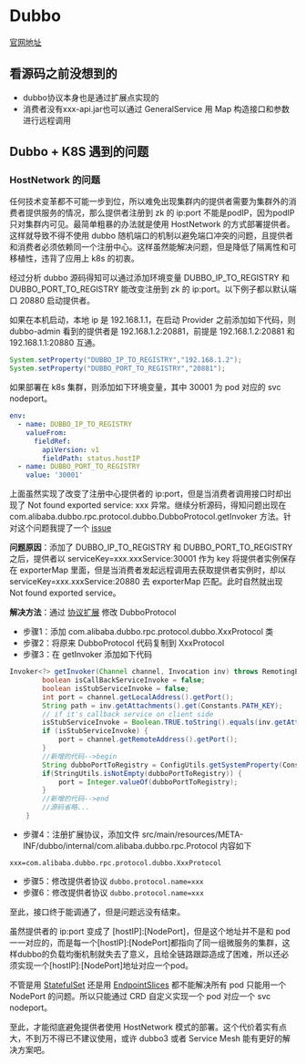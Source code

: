 # Dubbo
[官网地址](https://cn.dubbo.apache.org/zh-cn/)

## 看源码之前没想到的
- dubbo协议本身也是通过扩展点实现的
- 消费者没有xxx-api.jar也可以通过 GeneralService 用 Map 构造接口和参数进行远程调用

## Dubbo + K8S 遇到的问题

### HostNetwork 的问题

任何技术变革都不可能一步到位，所以难免出现集群内的提供者需要为集群外的消费者提供服务的情况，那么提供者注册到 zk 的 ip:port 不能是podIP，因为podIP只对集群内可见。最简单粗暴的办法就是使用 HostNetwork 的方式部署提供者。这样就导致不得不使用 dubbo 随机端口的机制以避免端口冲突的问题，且提供者和消费者必须依赖同一个注册中心。这样虽然能解决问题，但是降低了隔离性和可移植性，违背了应用上 k8s 的初衷。

经过分析 dubbo 源码得知可以通过添加环境变量 DUBBO_IP_TO_REGISTRY 和 DUBBO_PORT_TO_REGISTRY 能改变注册到 zk 的 ip:port。以下例子都以默认端口 20880 启动提供者。

如果在本机启动，本地 ip 是 192.168.1.1，在启动 Provider 之前添加如下代码，则 dubbo-admin 看到的提供者是 192.168.1.2:20881，前提是 192.168.1.2:20881 和 192.168.1.1:20880 互通。
```java
System.setProperty("DUBBO_IP_TO_REGISTRY","192.168.1.2");
System.setProperty("DUBBO_PORT_TO_REGISTRY","20881");
```
如果部署在 k8s 集群，则添加如下环境变量，其中 30001 为 pod 对应的 svc nodeport。
```yaml
env:
  - name: DUBBO_IP_TO_REGISTRY
    valueFrom:
      fieldRef:
        apiVersion: v1
        fieldPath: status.hostIP
  - name: DUBBO_PORT_TO_REGISTRY
    value: '30001'
```
上面虽然实现了改变了注册中心提供者的 ip:port，但是当消费者调用接口时却出现了 Not found exported service: xxx 异常。继续分析源码，得知问题出现在 com.alibaba.dubbo.rpc.protocol.dubbo.DubboProtocol.getInvoker 方法。针对这个问题我提了一个 [issue](https://github.com/apache/dubbo/issues/12798)

**问题原因**：添加了 DUBBO_IP_TO_REGISTRY 和 DUBBO_PORT_TO_REGISTRY 之后，提供者以 serviceKey=xxx.xxxService:30001 作为 key 将提供者实例保存在 exporterMap 里面，但是当消费者发起远程调用去获取提供者实例时，却以 serviceKey=xxx.xxxService:20880 去 exporterMap 匹配。此时自然就出现 Not found exported service。

**解决方法**：通过 [协议扩展](https://cn.dubbo.apache.org/zh-cn/docsv2.7/dev/impls/protocol/) 修改 DubboProtocol
- 步骤1：添加 com.alibaba.dubbo.rpc.protocol.dubbo.XxxProtocol 类
- 步骤2：将原来 DubboProtocol 代码复制到 XxxProtocol
- 步骤3：在 getInvoker 添加如下代码
```java
Invoker<?> getInvoker(Channel channel, Invocation inv) throws RemotingException {
        boolean isCallBackServiceInvoke = false;
        boolean isStubServiceInvoke = false;
        int port = channel.getLocalAddress().getPort();
        String path = inv.getAttachments().get(Constants.PATH_KEY);
        // if it's callback service on client side
        isStubServiceInvoke = Boolean.TRUE.toString().equals(inv.getAttachments().get(Constants.STUB_EVENT_KEY));
        if (isStubServiceInvoke) {
            port = channel.getRemoteAddress().getPort();
        }
        //新增的代码-->begin
        String dubboPortToRegistry = ConfigUtils.getSystemProperty(Constants.DUBBO_PORT_TO_REGISTRY);
        if(StringUtils.isNotEmpty(dubboPortToRegistry)) {
        	port = Integer.valueOf(dubboPortToRegistry);
        }
        //新增的代码-->end
        //源码省略...
    }
```
- 步骤4：注册扩展协议，添加文件 src/main/resources/META-INF/dubbo/internal/com.alibaba.dubbo.rpc.Protocol 内容如下
```
xxx=com.alibaba.dubbo.rpc.protocol.dubbo.XxxProtocol
```
- 步骤5：修改提供者协议
```dubbo.protocol.name=xxx```
- 步骤6：修改提供者协议
```dubbo.protocol.name=xxx```

至此，接口终于能调通了，但是问题远没有结束。

虽然提供者的 ip:port 变成了 [hostIP]:[NodePort]，但是这个地址并不是和 pod 一一对应的，而是每一个[hostIP]:[NodePort]都指向了同一组微服务的集群，这样dubbo的负载均衡机制就失去了意义，且给全链路跟踪造成了困难，所以还必须实现一个[hostIP]:[NodePort]地址对应一个pod。

不管是用 [StatefulSet](https://kubernetes.io/docs/concepts/workloads/controllers/statefulset/) 还是用 [EndpointSlices](https://kubernetes.io/docs/concepts/services-networking/endpoint-slices/) 都不能解决所有 pod 只能用一个 NodePort 的问题。所以只能通过 CRD 自定义实现一个 pod 对应一个 svc nodeport。

至此，才能彻底避免提供者使用 HostNetwork 模式的部署。这个代价着实有点大，不到万不得已不建议使用，或许 dubbo3 或者 Service Mesh 能有更好的解决方案吧。
